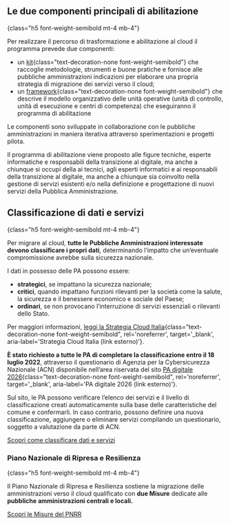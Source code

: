 ## Le due componenti principali di abilitazione
{class="h5 font-weight-semibold mt-4 mb-4"}

Per realizzare il percorso di trasformazione e abilitazione al cloud il programma prevede due componenti:
- un [kit](#kit){class="text-decoration-none font-weight-semibold"} che raccoglie metodologie, strumenti e buone pratiche e fornisce alle pubbliche amministrazioni indicazioni per elaborare una propria strategia di migrazione dei servizi verso il cloud;
- un [framework](#framework){class="text-decoration-none font-weight-semibold"} che descrive il modello organizzativo delle unità operative (unità di controllo, unità di esecuzione e centri di competenza) che eseguiranno il programma di abilitazione

Le componenti sono sviluppate in collaborazione con le pubbliche amministrazioni in maniera iterativa attraverso sperimentazioni e progetti pilota.

Il programma di abilitazione viene proposto alle figure tecniche, esperte informatiche e responsabili della transizione al digitale, ma anche a chiunque si occupi della ai tecnici, agli esperti informatici e ai responsabili della transizione al digitale, ma anche a chiunque sia coinvolto nella gestione di servizi esistenti e/o nella definizione e progettazione di nuovi servizi della Pubblica Amministrazione.

## Classificazione di dati e servizi
{class="h5 font-weight-semibold mt-4 mb-4"}

Per migrare al cloud, **tutte le Pubbliche Amministrazioni interessate devono classificare i propri dati**, determinando l’impatto che un’eventuale compromissione avrebbe sulla sicurezza nazionale.
    
I dati in possesso delle PA possono essere:
* **strategici**, se impattano la sicurezza nazionale;
* **critici**, quando impattano funzioni rilevanti per la società come la salute, la sicurezza e il benessere economico e sociale del Paese;
* **ordinari**, se non provocano l’interruzione di servizi essenziali o rilevanti dello Stato.

Per maggiori informazioni, [leggi la Strategia Cloud Italia](https://docs.italia.it/italia/cloud-italia/strategia-cloud-italia-docs/it/stabile/4_la_strategia_cloud_per_la_pubblica_amministrazione.html#la-classificazione-dei-dati-e-dei-servizi){class="text-decoration-none font-weight-semibold", rel='noreferrer', target='\_blank', aria-label='Strategia Cloud Italia (link esterno)'}.

**È stato richiesto a tutte le PA di completare la classificazione entro il 18 luglio 2022**, attraverso il questionario di Agenzia per la Cybersicurezza Nazionale (ACN) disponibile nell’area riservata del sito [PA digitale 2026](https://padigitale2026.gov.it){class="text-decoration-none font-weight-semibold", rel='noreferrer', target='\_blank', aria-label='PA digitale 2026 (link esterno)'}.

Sul sito, le PA possono verificare l’elenco dei servizi e il livello di classificazione creati automaticamente sulla base delle caratteristiche del comune e confermarli. In caso contrario, possono definire una nuova classificazione, aggiungere o eliminare servizi compilando un questionario, soggetto a valutazione da parte di ACN.

<div class="col-12 text-center mt-3 mb-5">
<a href="/come-classificare-dati-e-servizi" class="btn btn-primary" target="_blank">Scopri come classificare dati e servizi</a>
</div>

### Piano Nazionale di Ripresa e Resilienza
{class="h5 font-weight-semibold mt-4 mb-4"}

Il Piano Nazionale di Ripresa e Resilienza sostiene la migrazione delle amministrazioni verso il cloud qualificato con **due Misure** dedicate alle **pubbliche amministrazioni centrali e locali.**

<div class="col-12 text-center mt-3 mb-5">
<a href="/programma-abilitazione-cloud/candidarsi-agli-avvisi-del-pnrr" class="btn btn-primary" target="_blank">Scopri le Misure del PNRR</a>
</div>